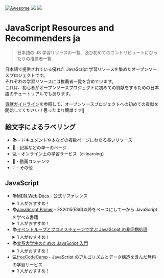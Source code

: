 [![Awesome](https://awesome.re/badge.svg)](https://awesome.re)
<img src="https://img.shields.io/badge/license-MIT-blue.svg">
<img src="https://img.shields.io/badge/contributions-welcome-blue.svg?style=flat">

# JavaScript Resources and Recommenders ja

> 日本語の JS 学習リソースの一覧、及び初めてのコントリビュートにぴったりの推薦者一覧

日本語で提供されている優れた JavaScript 学習リソースを集めたオープンソースプロジェクトです。<br>
それぞれの学習リソースには推薦者一覧を含めています。<br>
これは、初心者がオープンソースプロジェクトに初めての貢献をするための日本語のチュートリアルでもあります。

[貢献ガイドライン](./CONTRIBUTING.md)を参照して、オープンソースプロジェクトへの初めての貢献を開始してください！思ったより簡単です:wave:

## 絵文字によるラベリング

- :books: - ドキュメントや本などの複数ページにわたる長いリソース
- :page_facing_up: - 記事などの単一のページ
- :computer: - オンライン上の学習サービス（e-learning）
- :movie_camera: - 動画コンテンツ
- :bulb: - その他

## JavaScript

- :books:[MDN Web Docs](https://developer.mozilla.org/ja/docs/Web/JavaScript) - 公式リファレンス
    <details>
      <summary>1 人がおすすめ！</summary>
      <ul>
        <li><a href="">testUser</a></li>
      </ul>
    </details>
- :books:[JavaScript Primer](https://jsprimer.net/) - ES2015(ES6)以降をベースにして一から JavaScript を学べる書籍
    <details>
      <summary>1 人がおすすめ！</summary>
      <ul>
        <li><a href="">testUser</a></li>
      </ul>
    </details>
- :books:[イベントループとプロミスチェーンで学ぶ JavaScript の非同期処理](https://zenn.dev/estra/books/js-async-promise-chain-event-loop)
    <details>
      <summary>1 人がおすすめ！</summary>
      <ul>
        <li><a href="">testUser</a></li>
      </ul>
    </details>
- :books:[文系大学生のための JavaScript 入門](https://zenn.dev/ojk/books/intro-to-javascript)
    <details>
      <summary>1 人がおすすめ！</summary>
      <ul>
        <li><a href="">testUser</a></li>
      </ul>
    </details>
- :computer:[freeCodeCamp](https://www.freecodecamp.org/japanese/learn/javascript-algorithms-and-data-structures) - JavaScript のアルゴリズムとデータ構造を含んだ無料の学習サービス
    <details>
      <summary>1 人がおすすめ！</summary>
      <ul>
        <li><a href="">testUser</a></li>
      </ul>
    </details>
